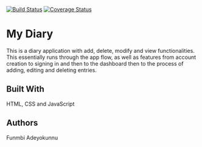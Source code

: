 
[![Build Status](https://travis-ci.com/Phunmbi/My-Diary.svg?branch=server)](https://travis-ci.com/Phunmbi/My-Diary) [![Coverage Status](https://coveralls.io/repos/github/Phunmbi/My-Diary/badge.svg?branch=server)](https://coveralls.io/github/Phunmbi/My-Diary?branch=server)

# My Diary
This is a diary application with add, delete, modify and view functionalities.
This essentially runs through the app flow, as well as features from account creation to signing in and then to the dashboard then to the process of adding, editing and deleting entries. 

## Built With
HTML, CSS and JavaScript

## Authors
Funmbi Adeyokunnu
